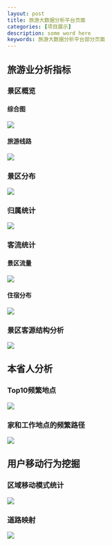 ```yaml
---
layout: post
title: 旅游大数据分析平台页面
categories: [项目展示]
description: some word here
keywords: 旅游大数据分析平台部分页面
---
```


## 旅游业分析指标
### 景区概览
#### 综合图
![](/images/web/w17.png) 
#### 旅游线路
![](/images/web/w18.jpg)
### 景区分布
![](/images/web/w19.jpg)

### 归属统计
![](/images/web/w20.jpg)

### 客流统计
#### 景区流量
![](/images/web/w21.jpg)

#### 住宿分布
![](/images/web/w22.jpg)

### 景区客源结构分析
![](/images/web/w23.jpg)

## 本省人分析

### Top10频繁地点
![](/images/web/w24.jpg)
### 家和工作地点的频繁路径
![](/images/web/w25.jpg)

## 用户移动行为挖掘
### 区域移动模式统计
![](/images/web/w26.png)
### 道路映射
![](/images/web/w27.jpg)